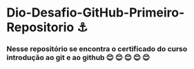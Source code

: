 # Dio-Desafio-GitHub-Primeiro-Repositorio ⚓
### Nesse repositório se encontra o certificado do curso introdução ao git e ao github 😊 😊 😊 😊 😊 
